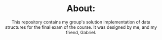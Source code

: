 <h1 align="center">About:</h1>
<p align="center">This repository contains my group's solution implementation of data structures for the final exam of the course. It was designed by me, and my friend, Gabriel.</p>
